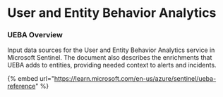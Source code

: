 # User and Entity Behavior Analytics

### UEBA Overview

Input data sources for the User and Entity Behavior Analytics service in Microsoft Sentinel. The document also describes the enrichments that UEBA adds to entities, providing needed context to alerts and incidents.

{% embed url="https://learn.microsoft.com/en-us/azure/sentinel/ueba-reference" %}
